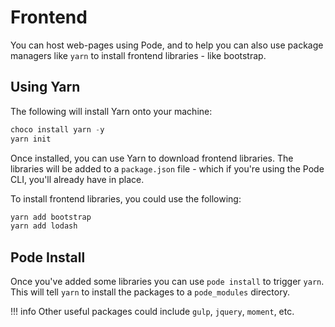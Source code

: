 # Frontend

You can host web-pages using Pode, and to help you can also use package managers like `yarn` to install frontend libraries - like bootstrap.

## Using Yarn

The following will install Yarn onto your machine:

```powershell
choco install yarn -y
yarn init
```

Once installed, you can use Yarn to download frontend libraries. The libraries will be added to a `package.json` file - which if you're using the Pode CLI, you'll already have in place.

To install frontend libraries, you could use the following:

```powershell
yarn add bootstrap
yarn add lodash
```

## Pode Install

Once you've added some libraries you can use `pode install` to trigger `yarn`. This will tell `yarn` to install the packages to a `pode_modules` directory.

!!! info
    Other useful packages could include `gulp`, `jquery`, `moment`, etc.